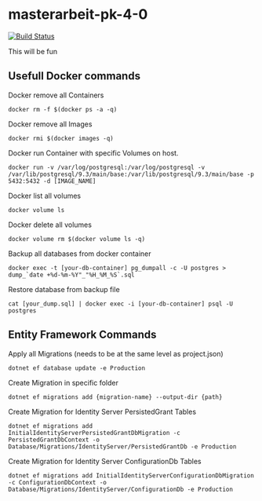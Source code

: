 # masterarbeit-pk-4-0
[![Build Status](https://travis-ci.com/sreichi/masterarbeit-pk-4-0.svg?token=MzErPkYPu5HbCPXTR97U&branch=master)](https://travis-ci.com/sreichi/masterarbeit-pk-4-0)

This will be fun


## Usefull Docker commands

Docker remove all Containers
```
docker rm -f $(docker ps -a -q)
```
Docker remove all Images
```
docker rmi $(docker images -q)
```
Docker run Container with specific Volumes on host.
```
docker run -v /var/log/postgresql:/var/log/postgresql -v /var/lib/postgresql/9.3/main/base:/var/lib/postgresql/9.3/main/base -p 5432:5432 -d [IMAGE_NAME]
```
Docker list all volumes
``` 
docker volume ls
```
Docker delete all volumes
```
docker volume rm $(docker volume ls -q)
```

Backup all databases from docker container
```
docker exec -t [your-db-container] pg_dumpall -c -U postgres > dump_`date +%d-%m-%Y"_"%H_%M_%S`.sql
```

Restore database from backup file
``` 
cat [your_dump.sql] | docker exec -i [your-db-container] psql -U postgres
```

## Entity Framework Commands

Apply all Migrations (needs to be at the same level as project.json)
```
dotnet ef database update -e Production
```

Create Migration in specific folder
```
dotnet ef migrations add {migration-name} --output-dir {path}
```

Create Migration for Identity Server PersistedGrant Tables
```
dotnet ef migrations add InitialIdentityServerPersistedGrantDbMigration -c PersistedGrantDbContext -o Database/Migrations/IdentityServer/PersistedGrantDb -e Production
```

Create Migration for Identity Server ConfigurationDb Tables
```
dotnet ef migrations add InitialIdentityServerConfigurationDbMigration -c ConfigurationDbContext -o Database/Migrations/IdentityServer/ConfigurationDb -e Production
```